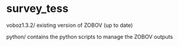 # survey_tess

voboz1.3.2/ existing version of ZOBOV (up to date)

python/ contains the python scripts to manage the ZOBOV outputs
